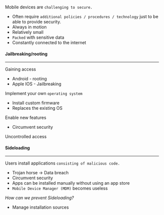 
Mobile devices are `challenging to secure.`
- Often require `additional policies / procedures / technology` just to be able to provide security.
- Always in motion
- Relatively small
- `Packed` with sensitive data
- Constantly connected to the internet


#### Jailbreaking/rooting
-------
Gaining access
- Android - rooting
- Apple IOS - Jailbreaking

Implement your own `operating system`
- Install custom firmware
- Replaces the existing OS

Enable new features
- Circumvent security

Uncontrolled access


#### Sideloading
----
Users install applications `consisting of malicious code.`
- Trojan horse -> Data breach
- Circumvent security
- Apps can be installed manually without using an app store
- `Mobile Device Manager (MDM)` becomes useless

*How can we prevent Sideloading?*
- Manage installation sources